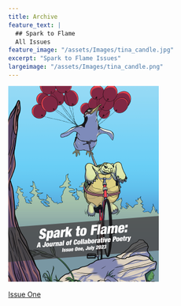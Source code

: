 ```yaml
---
title: Archive
feature_text: |
  ## Spark to Flame
  All Issues
feature_image: "/assets/Images/tina_candle.jpg"
excerpt: "Spark to Flame Issues"
largeimage: "/assets/Images/tina_candle.png"
---
```


<img src="/assets/Images/S2F_IssueOne_CoverArt_Renato_Paucar.png" alt="Issue One Cover Art" style="height: 396px; width:306px;"/>

[Issue One](https://atmars77.github.io/assets/Issues/Spark_to_Flame_Issue_One_July_2023.pdf)
